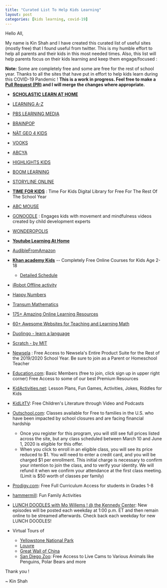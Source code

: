 ```yaml
---
title: "Curated List To Help Kids Learning"
layout: post
categories: [kids learning, covid-19]
---
```


Hello All,

My name is Kin Shah and I have created this curated list of useful sites (mostly free) that I found useful from twitter. This is my humble effort to help all parents and their kids in this most needed times. Also, this list will help parents focus on their kids learning and keep them engage/focused : 

**Note:** Some are completely free and some are free for the rest of school year. Thanks to all the sites that have put in effort to help kids learn during this COVID-19 Pandemic ! **This is a work in progress. Feel free to make a [Pull Request (PR)](https://github.com/TheRockStarDBA/kin-dbsre/blob/master/_posts/2020-03-25-Curated-List-To-Help-Kids-Learning.md) and I will merge the changes where appropriate.**
 
- [**SCHOLASTIC LEARN AT HOME**](https://classroommagazines.scholastic.com/support/learnathome.html)
- [LEARNING A-Z](https://www.learninga-z.com/site/lp2/covid19)
- [PBS LEARNING MEDIA](https://www.pbslearningmedia.org/collection/emergency-closings-collection/)
- [BRAINPOP](https://www.brainpop.com/)
- [NÀT GEO 4 KIDS](kids.nationalgeographic.com)
- [VOOKS](vooks.com/teacher-appreciation)
- [ABCYA](abcya.com)
- [HIGHLIGHTS KIDS](https://www.highlightskids.com/)
- [BOOM LEARNING](https://wow.boomlearning.com/)
- [STORYLINE ONLINE](https://www.storylineonline.net/)
- [**TIME FOR KIDS**](timeforkids.com) : Time For Kids Digital Library for Free For The Rest Of The School Year
- [ABC MOUSE](abcmouse.com)
- [GONOODLE](https://family.gonoodle.com/) : Engages kids with movement and mindfulness videos created by child development experts
- [WONDEROPOLIS](https://wonderopolis.org/)
- [**Youtube Learning At Home**](https://learnathome.withyoutube.com/)
- [AudibleFromAmazon](https://stories.audible.com/start-listen)
- [**Khan academy Kids**](https://learn.khanacademy.org/khan-academy-kids/) -- Completely Free Online Courses for Kids Age 2-18
   - [Detailed Schedule](https://docs.google.com/document/d/e/2PACX-1vSZhOdEPAWjUQpqDkVAlJrFwxxZ9Sa6zGOq0CNRms6Z7DZNq-tQWS3OhuVCUbh_-P-WmksHAzbsrk9d/pub)
- [iRobot Offline activity](https://root.irobot.com/pages/offline-activities)
- [Happy Numbers](https://happynumbers.com/?redirect=no)
- [Transum Mathematics](https://www.transum.org/Software/)
- [175+ Amazing Online Learning Resources](https://www.weareteachers.com/free-online-learning-resources/)
- [60+ Awesome Websites for Teaching and Learning Math](https://www.weareteachers.com/best-math-websites/#.Xnk0X2VJ3O8.twitter)
- [Duolingo - learn a language](https://www.duolingo.com/)
- [Scratch - by MIT](https://scratch.mit.edu/)
- [Newsela](https://newsela.com/) : Free Access to Newsela's Entire Product Suite for the Rest of the 2019/2020 School Year.
Be sure to join as a Parent or Homeschool Teacher
- [Education.com](https://www.education.com/): Basic Members (free to join, click sign up in upper right corner) Free Access to some of our best Premium Resources
- [KidActivities.net](https://kidactivities.net/): Lesson Plans, Fun Games, Activities, Jokes, Riddles for Kids
- [KidLitTV](https://kidlit.tv/): Free Children's Literature through Video and Podcasts

- [Outschool.com](https://outschool.com/2020-school-closures-offer#abk8byhavb): Classes available for Free to families in the U.S. who have been impacted by school closures and are facing financial hardship
    - Once you register for this program, you will still see full prices listed across the site, but any class scheduled between March 10 and June 1, 2020 is eligible for this offer.
    - When you click to enroll in an eligible class, you will see its price reduced to $1. You will need to enter a credit card, and you will be charged $1 per enrollment. This initial charge is necessary to confirm your intention to join the class, and to verify your identity. We will refund it when we confirm your attendance at the first class meeting. (Limit is $50 worth of classes per family)
- [Prodigy.com](https://www.prodigygame.com/): Free Full Curriculum Access for students in Grades 1-8
- [hammermill](https://www.hammermill.com/fun-family-activities): Fun Family Activities
- [LUNCH DOODLES with Mo Willems ! @ the Kennedy Center](https://www.kennedy-center.org/education/mo-willems/): New episodes will be posted each weekday at 1:00 p.m. ET and then remain online to be streamed afterwards.  Check back each weekday for new LUNCH DOODLES!


- Virtual Tours of
    - [Yellowstone National Park](https://www.nps.gov/yell/learn/photosmultimedia/virtualtours.htm)
    - [Louvre](https://www.louvre.fr/en/visites-en-ligne)
    - [Great Wall of China](https://www.thechinaguide.com/destination/great-wall-of-china)
    - [San Diego Zoo](https://zoo.sandiegozoo.org/live-cams): Free Access to Live Cams to Various Animals like Penguins, Polar Bears and more


Thank you !

~ Kin Shah
